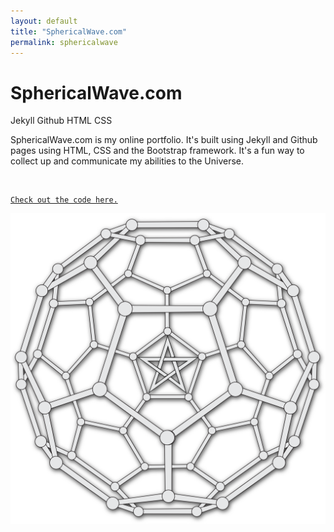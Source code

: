 ```yaml
---
layout: default
title: "SphericalWave.com"
permalink: sphericalwave
---
```

<div class="row pb-3">
  <h1>SphericalWave.com</h1>

  <div>
    <span class="tag-cloud">Jekyll</span>
    <span class="tag-cloud">Github</span>
    <span class="tag-cloud">HTML</span>
    <span class="tag-cloud">CSS</span>
  </div>

  <p>SphericalWave.com is my online portfolio. It's built using Jekyll and Github pages using HTML, CSS and the
    Bootstrap framework. It's a fun way to collect up and communicate my abilities to the Universe.</p>

  <a href="https://github.com/sphericalwave/sphericalwave.github.io" title="Github" target="blank" class="p-3">
    <i class="fab fa-github fa-2x" style="display: inline-block; margin-right: 9px;"></i>

    Check out the code here.
  </a>

</div>

<div class="row">

  <div class="col text-center">
    <img src="/public/SphericalWaveC60.png" alt="Your Image" class="img-thumbnail w-50">
  </div>

</div>